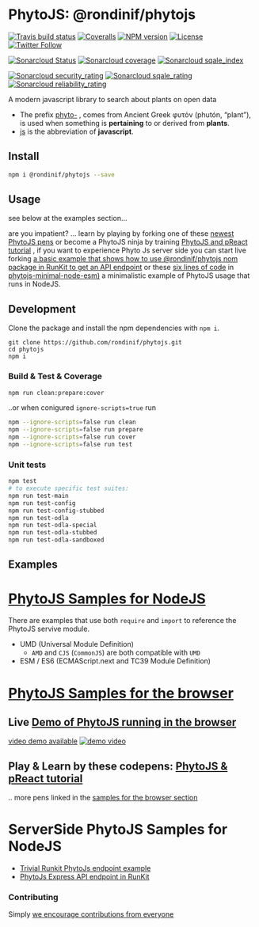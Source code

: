 # PhytoJS: @rondinif/phytojs
[![Travis build status](https://img.shields.io/travis/rondinif/phytojs/master.svg?style=flat-square)](https://travis-ci.org/rondinif/phytojs)
[![Coveralls](https://img.shields.io/coveralls/rondinif/phytojs.svg?style=flat-square)](https://coveralls.io/github/rondinif/phytojs)
[![NPM version](https://img.shields.io/npm/v/@rondinif/phytojs.svg?style=flat-square)](https://www.npmjs.org/package/@rondinif/phytojs)
[![License](https://img.shields.io/badge/License-MIT-blue.svg)](https://opensource.org/licenses/MIT)
[![Twitter Follow](https://img.shields.io/twitter/follow/rondinif.svg?style=social&label=Follow)](https://twitter.com/rondinif)


[![Sonarcloud Status](https://sonarcloud.io/api/project_badges/measure?project=rondinif:phytojs-js&metric=alert_status)](https://sonarcloud.io/dashboard?id=rondinif:phytojs-js)
[![Sonarcloud coverage](https://sonarcloud.io/api/project_badges/measure?project=rondinif:phytojs-js&metric=coverage)](https://sonarcloud.io/dashboard?id=rondinif:phytojs-js)
[![Sonarcloud sqale_index](https://sonarcloud.io/api/project_badges/measure?project=rondinif:phytojs-js&metric=sqale_index)](https://sonarcloud.io/dashboard?id=rondinif:phytojs-js)

[![Sonarcloud security_rating](https://sonarcloud.io/api/project_badges/measure?project=rondinif:phytojs-js&metric=security_rating)](https://sonarcloud.io/dashboard?id=rondinif:phytojs-js)
[![Sonarcloud sqale_rating](https://sonarcloud.io/api/project_badges/measure?project=rondinif:phytojs-js&metric=sqale_rating)](https://sonarcloud.io/dashboard?id=rondinif:phytojs-js)
[![Sonarcloud reliability_rating](https://sonarcloud.io/api/project_badges/measure?project=rondinif:phytojs-js&metric=reliability_rating)](https://sonarcloud.io/dashboard?id=rondinif:phytojs-js)

A modern javascript library to search about plants on open data
- The prefix [phyto-](https://en.wiktionary.org/wiki/phyto-) , comes from Ancient Greek φυτόν (phutón, “plant”), is used when something is **pertaining** to or derived from **plants**.
- [js](https://en.wiktionary.org/wiki/js) is the abbreviation of **javascript**. 

## Install
``` bash 
npm i @rondinif/phytojs --save
```
## Usage
see below at the examples section...

are you impatient? ... learn by playing by forking one of these [newest PhytoJS pens](https://codepen.io/search/pens?q=phytojs&page=1&order=newest&depth=everything) or become a PhytoJS ninja by training [PhytoJS and pReact tutorial](https://codepen.io/collection/DPKJKN/) , if you want to experience Phyto Js server side you can start live forking [a basic example that shows how to use @rondinif/phytojs nom package in RunKit to get an API endpoint](https://runkit.com/rondinif/phytojs-api) or these [six lines of code](https://raw.githubusercontent.com/9llara/phytojs-minimal-node-esm/master/index.js) in [phytojs-minimal-node-esm)](https://github.com/9llara/phytojs-minimal-node-esm) a minimalistic example of PhytoJS usage that runs in NodeJS. 

## Development

Clone the package and install the npm dependencies with `npm i`.

```
git clone https://github.com/rondinif/phytojs.git
cd phytojs
npm i
```

### Build & Test & Coverage
``` bash
npm run clean:prepare:cover
```
<!-- TODO add postprocessing to fix import in `umd/phyto.js` to fix import to ./ (current dir) instead of ../esm -->
..or when conigured `ignore-scripts=true` run 
``` bash
npm --ignore-scripts=false run clean 
npm --ignore-scripts=false run prepare 
npm --ignore-scripts=false run cover
npm --ignore-scripts=false run test 
```


### Unit tests
``` bash
npm test
# to execute specific test suites: 
npm run test-main
npm run test-config
npm run test-config-stubbed
npm run test-odla
npm run test-odla-special
npm run test-odla-stubbed
npm run test-odla-sandboxed
```

<!--
### Linting

Run `npm run lint`

## Why
-->

## Examples
# [PhytoJS Samples for NodeJS](https://github.com/rondinif/phytojs/tree/master/samples) 
There are examples that use both `require` and `import` to reference the PhytoJS servive module. 
- UMD (Universal Module Definition)
    - `AMD` and `CJS` (`CommonJS`) are both compatible with `UMD`
- ESM / ES6 (ECMAScript.next and TC39 Module Definition)
# [PhytoJS Samples for the browser](https://github.com/rondinif/phytojs/tree/master/docs)
## Live [Demo of PhytoJS running in the browser](https://rondinif.github.io/phytojs/mvc)
[video demo available](https://youtu.be/kzvMT4TYiZk) 
[![demo video](http://img.youtube.com/vi/kzvMT4TYiZk/0.jpg)](https://youtu.be/kzvMT4TYiZk "demo")
## Play & Learn by these codepens: [PhytoJS & pReact tutorial](https://codepen.io/collection/DPKJKN/)
.. more pens linked in the [samples for the browser section](https://github.com/rondinif/phytojs/tree/master/docs)

# ServerSide PhytoJS Samples for NodeJS
- [Trivial Runkit PhytoJs endpoint example](https://runkit.com/rondinif/phytojs-rosmarino) 
- [PhytoJs Express API endpoint in RunKit](https://runkit.com/rondinif/phytojs-api)

### Contributing
Simply [we encourage contributions from everyone](https://github.com/rondinif/phytojs/blob/master/.github/CONTRIBUTING.md)
